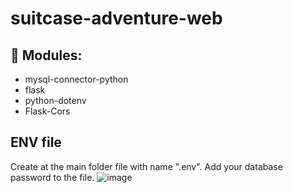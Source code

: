 # suitcase-adventure-web

## :electric_plug: Modules:
* mysql-connector-python
* flask
* python-dotenv
* Flask-Cors

## ENV file
Create at the main folder file with name ".env". Add your database password to the file.
![image](https://github.com/Viktoriia-code/suitcase-adventure-web/assets/43078402/1adec602-780e-4ec6-a257-8aa172207f3a)
